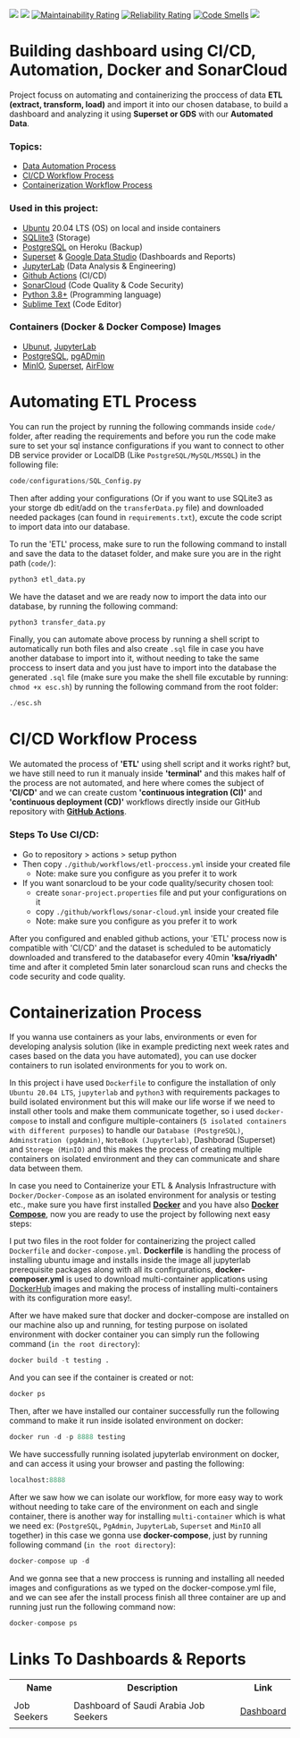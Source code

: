 ![](https://github.com/pinocchioVirus/data-analysis-workflow/actions/workflows/etl-proccess.yml/badge.svg)
![](https://github.com/pinocchioVirus/data-analysis-workflow/actions/workflows/sonar-cloud.yml/badge.svg)
[![Maintainability Rating](https://sonarcloud.io/api/project_badges/measure?project=pinocchioVirus_sideProject&metric=sqale_rating)](https://sonarcloud.io/dashboard?id=pinocchioVirus_sideProject)
[![Reliability Rating](https://sonarcloud.io/api/project_badges/measure?project=pinocchioVirus_sideProject&metric=reliability_rating)](https://sonarcloud.io/dashboard?id=pinocchioVirus_sideProject)
[![Code Smells](https://sonarcloud.io/api/project_badges/measure?project=pinocchioVirus_sideProject&metric=code_smells)](https://sonarcloud.io/dashboard?id=pinocchioVirus_sideProject)
![](https://img.shields.io/github/repo-size/pinocchiovirus/data-analysis-workflow?label=project%20size)

<!-- About The Project -->
# Building dashboard using CI/CD, Automation, Docker and SonarCloud
Project focuss on automating and containerizing the proccess of data <b>ETL (extract, transform, load)</b> and import it into our chosen database, to build a dashboard and analyzing it using <b>Superset or GDS</b> with our <b>Automated Data</b>.

<!-- Topics -->
### Topics:
- <a href="#automating-etl-process">Data Automation Process</a>
- <a href="#cicd-workflow-process">CI/CD Workflow Process</a>
- <a href="#containerization-process">Containerization Workflow Process</a>

<!-- Used Technology's -->
### Used in this project:
- <a href="https://ubuntu.com/">Ubuntu</a> 20.04 LTS (OS) on local and inside containers
- <a href="https://sqlite.org/index.html">SQLlite3</a> (Storage)
- <a href="https://www.postgresql.org/">PostgreSQL</a> on Heroku (Backup)
- <a href="https://superset.apache.org/">Superset</a> & <a href="https://datastudio.google.com/">Google Data Studio</a> (Dashboards and Reports)
- <a href="https://pypi.org/project/jupyterlab/">JupyterLab</a> (Data Analysis & Engineering)
- <a href="https://github.com/features/actions">Github Actions</a> (CI/CD)
- <a href="https://sonarcloud.io/">SonarCloud</a> (Code Quality & Code Security) 
- <a href="https://www.python.org/downloads/">Python 3.8+</a> (Programming language)
- <a href="https://www.sublimetext.com/">Sublime Text</a> (Code Editor)

<!-- Used Container Images -->
### Containers (Docker & Docker Compose) Images
- <a href="https://hub.docker.com/_/ubuntu">Ubunut</a>, <a href="#">JupyterLab</a>
- <a href="https://hub.docker.com/_/postgres">PostgreSQL</a>, <a href="https://hub.docker.com/r/dpage/pgadmin4">pgADmin</a>
- <a href="#">MinIO</a>, <a href="#">Superset</a>, <a href="#">AirFlow</a>

<!-- Automation Workflow -->
# Automating ETL Process
You can run the project by running the following commands inside `code/` folder, after reading the requirements and before you run the code make sure to set your sql instance configurations if you want to connect to other DB service provider or LocalDB (Like `PostgreSQL/MySQL/MSSQL`) in the following file:
```python
code/configurations/SQL_Config.py
``` 

Then after adding your configurations (Or if you want to use SQLite3 as your storge db edit/add on the `transferData.py` file) and downloaded needed packages (can found in `requirements.txt`), excute the code script to import data into our database.

To run the 'ETL' process, make sure to run the following command to install and save the data to the dataset folder, and make sure you are in the right path (`code/`):
```python
python3 etl_data.py
```

We have the dataset and we are ready now to import the data into our database, by running the following command:
```python
python3 transfer_data.py
```

Finally, you can automate above process by running a shell script to automatically run both files and also create `.sql` file in case you have another database to import into it, without needing to take the same proccess to insert data and you just have to import into the database the generated `.sql` file (make sure you make the shell file excutable by running: `chmod +x esc.sh`) by running the following command from the root folder:
```python
./esc.sh
```

<!-- CI/CD Workflow  -->
# CI/CD Workflow Process
We automated the process of <b>'ETL'</b> using shell script and it works right? but, we have still need to run it manualy inside <b>'terminal'</b> and this makes half of the process are not automated, and here where comes the subject of <b>'CI/CD'</b> and we can create custom <b>'continuous integration (CI)'</b> and <b>'continuous deployment (CD)'</b> workflows directly inside our GitHub repository with <a href="https://github.com/features/actions"><b>GitHub Actions</b></a>.

### Steps To Use CI/CD:
- Go to repository > actions > setup python
- Then copy `./github/workflows/etl-proccess.yml` inside your created file
   - Note: make sure you configure as you prefer it to work 
- If you want sonarcloud to be your code quality/security chosen tool:
   - create `sonar-project.properties` file and put your configurations on it
   - copy `./github/workflows/sonar-cloud.yml` inside your created file
   - Note: make sure you configure as you prefer it to work
 
After you configured and enabled github actions, your 'ETL' process now is compatible with 'CI/CD' and the dataset is scheduled to be automaticly downloaded and transfered to the databasefor every 40min <b>'ksa/riyadh'</b> time and after it completed 5min later sonarcloud scan runs and checks the code security and code quality.

<!-- Containerization Workflow -->
# Containerization Process
If you wanna use containers as your labs, environments or even for developing analysis solution (like in example predicting next week rates and cases based on the data you have automated), you can use docker containers to run isolated environments for you to work on.

In this project i have used `Dockerfile` to configure the installation of only `Ubuntu 20.04 LTS`, `jupyterlab` and `python3` with requirements packages to build isolated environment but this will make our life worse if we need to install other tools and make them communicate together, so i used `docker-compose` to install and configure multiple-containers (`5 isolated containers with different purposes`) to handle our `Database (PostgreSQL)`, `Adminstration (pgAdmin)`, `NoteBook (Jupyterlab)`, Dashborad (Superset) and `Storege (MinIO)` and this makes the process of creating multiple containers on isolated environment and they can communicate and share data between them.

In case you need to Containerize your ETL & Analysis Infrastructure with `Docker/Docker-Compose` as an isolated environment for analysis or testing etc., make sure you have first installed <a href="https://docs.docker.com/get-docker/"><b>Docker</b></a> and you have also <a href="https://docs.docker.com/compose/install/"><b>Docker Compose</b></a>, now you are ready to use the project by following next easy steps:

I put two files in the root folder for containerizing the project called `Dockerfile` and `docker-compose.yml`. <b>Dockerfile</b> is handling the process of installing ubuntu image and installs inside the image all jupyterlab prerequisite packages along with all its confirgurations, <b>docker-composer.yml</b> is used to download multi-container applications using <a href="https://hub.docker.com/">DockerHub</a> images and making the process of installing multi-containers with its configuration more easy!.

After we have maked sure that docker and docker-compose are installed on our machine also up and running, for testing purpose on isolated environment with docker container you can simply run the following command (`in the root directory`):
```python
docker build -t testing .
```
And you can see if the container is created or not:
```python
docker ps
```
Then, after we have installed our container successfully run the following command to make it run inside isolated environment on docker:
```python
docker run -d -p 8888 testing
```
We have successfully running isolated jupyterlab environment on docker, and can access it using your browser and pasting the following:
```python
localhost:8888
```

<!-- Implementation of docker-compose -->
After we saw how we can isolate our workflow, for more easy way to work without needing to take care of the environment on each and single container, there is another way for installing `multi-container` which is what we need ex: (`PostgreSQL`, `PgAdmin`, `JupyterLab`, `Superset` and `MinIO` all together) in this case we gonna use <b>docker-compose</b>, just by running following command (`in the root directory`):
```python
docker-compose up -d
```
And we gonna see that a new proccess is running and installing all needed images and configurations as we typed on the docker-compose.yml file, and we can see afer the install process finish all three container are up and running just run the following command now:
```python
docker-compose ps
```

<!-- All Links -->
# Links To Dashboards & Reports
<table class="tg">
  <tr>
    <th class="tg-yw4l"><b>Name</b></th>
    <th class="tg-yw4l"><b>Description</b></th>
    <th class="tg-yw4l"><b>Link</b></th>
  </tr>
  <!-- Dashboard Links -->
  <tr>
    <td class="tg-yw4l">Job Seekers</td>
    <td class="tg-yw4l">Dashboard of Saudi Arabia Job Seekers</td>
    <td class="tg-yw4l"><a href="https://datastudio.google.com/reporting/aa7edb66-7d69-402d-a1ff-6a31f464f974"><p>Dashboard</p></a></td>
  </tr>
</table>
